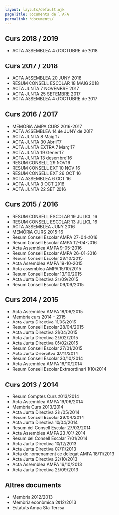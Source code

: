 ```yaml
---
layout: layouts/default.njk
pageTitle: Documents de l'AFA
permalink: /documents/
---
```


## Curs 2018 / 2019

* ACTA ASSEMBLEA 4 d‘OCTUBRE de 2018

## Curs 2017 / 2018

* ACTA ASSEMBLEA 20 JUNY  2018
* RESUM CONSELL ESCOLAR 18 MAIG 2018
* ACTA JUNTA 7 NOVEMBRE 2017
* ACTA JUNTA 25 SETEMBRE 2017
* ACTA ASSEMBLEA 4 d‘OCTUBRE de 2017

## Curs 2016 / 2017

* MEMÒRIA AMPA CURS 2016-2017
* ACTA   ASSEMBLEA  14 de JUNY de 2017
* ACTA JUNTA 8 Maig’17
* ACTA JUNTA 30 Abril’17
* ACTA JUNTA EXTRA 7 Març’17
* ACTA JUNTA 19 Gener’17
* ACTA JUNTA 13 desembre’16
* RESUM CONSELL 29 NOV16
* RESUM CONSELL EXT 10 NOV 16
* RESUM CONSELL EXT 26 OCT 16
* ACTA ASSEMBLEA 6 OCT 16
* ACTA JUNTA 3 OCT 2016
* ACTA JUNTA 22 SET 2016

## Curs 2015 / 2016

* RESUM CONSELL ESCOLAR 19 JULIOL 16
* RESUM CONSELL ESCOLAR 13 JULIOL 16
* ACTA ASSEMBLEA JUNY 2016
* MEMÒRIA CURS 2015-16
* Resum Consell Escolar AMPA 27-04-2016
* Resum Consell Escolar AMPA 12-04-2016
* Acta Assemblea AMPA 9-05-2016
* Resum Consell Escolar AMPA 26-01-2016
* Resum Consell Escolar 29/10/2015
* Acta Assemblea AMPA 19-10-2015
* Acta assemblea AMPA 15/10/2015
* Resum Consell Escolar 13/10/2015
* Acta Junta Directiva 24/09/2015
* Resum Consell Escolar 09/09/2015


## Curs 2014 / 2015

* Acta Assemblea AMPA 18/06/2015
* Memòria curs 2014 – 2015
* Acta Junta Directiva 11/05/2015
* Resum Consell Escolar 28/04/2015
* Acta Junta Directiva 21/04/2015
* Acta Junta Directiva 25/02/2015
* Acta Junta Directiva 05/02/2015
* Resum Consell Escolar 27/01/2015
* Acta Junta Driercitva 27/11/2014
* Resum Consell Escolar 30/10/2014
* Acta Assemblea AMPA 16/10/2014
* Resum Consell Escolar Extraordinari 1/10/2014

## Curs 2013 / 2014

*  Resum Comptes Curs 2013/2014
*  Acta Assemblea AMPA 19/06/2014
*  Memòria Curs 2013/2014
*  Acta Junta Directiva 28 /05/2014
*  Resum Consell Escolar 29/04/2014
*  Acta Junta Directiva 10/04/2014
*  Resum del Consell Escolar 27/03/2014
*  Acta Assemblea AMPA 23 /01/ 2014
*  Resum del Consell Escolar 7/01/2014
*  Acta Junta Directiva 10/12/2013
*  Acta Junta Directiva 07/11/2013
*  Acta de nomenament de delegat AMPA 18/11/2013
*  Acta Junta Directiva 22/10/2013
*  Acta Assemblea AMPA 16/10/2013
*  Acta Junta Directiva 25/09/2013

## Altres documents

* Memòria 2012/2013
* Memòria econòmica 2012/2013
* Estatuts Ampa Sta Teresa
